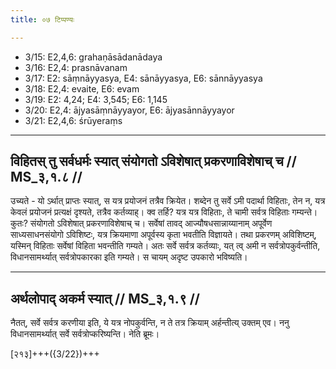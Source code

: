 ```yaml
---
title: ०७ टिप्पण्यः

---
```

- 3/15: E2,4,6: grahaṇāsādanādaya
- 3/16: E2,4: prasnāvanam
- 3/17: E2: sāṃnāyyasya, E4: sānāyyasya, E6: sānnāyyasya
- 3/18: E2,4: evaite, E6: evam
- 3/19: E2: 4,24; E4: 3,545; E6: 1,145
- 3/20: E2,4: ājyasāṃnāyyayor, E6: ājyasānnāyyayor
- 3/21: E2,4,6: śrūyeraṃs

____________________________________________


## विहितस् तु सर्वधर्मः स्यात् संयोगतो ऽविशेषात् प्रकरणाविशेषाच् च // MS_३,१.८ //

उच्यते - यो ऽर्थात् प्राप्तः स्यात्, स यत्र प्रयोजनं तत्रैव क्रियेत। शब्देन तु सर्वे ऽमी पदार्था विहिताः, तेन न, यत्र केवलं प्रयोजनं प्रत्यक्षं दृश्यते, तत्रैव कर्तव्याह्। क्व तर्हि? यत्र यत्र विहिताः, ते चामी सर्वत्र विहिताः गम्यन्ते। कुतः? संयोगतो ऽविशेषात् प्रकरणाविशेषाच् च। सर्वेषां तावद् आज्यौषधसान्नाय्यानाम् अपूर्वेण साध्यसाधनसंयोगो ऽविशिष्टः, यत्र क्रियमाणा अपूर्वस्य कृता भवतीति विज्ञायते। तथा प्रकरणम् अविशिष्टम्, यस्मिन् विहिताः सर्वेषां विहिता भवन्तीति गम्यते। अतः सर्वे सर्वत्र कर्तव्याः, यत् त्व् अमी न सर्वत्रोपकुर्वन्तीति, विधानसामर्थ्यात् सर्वत्रोपकारका इति गम्यते। स चायम् अदृष्ट उपकारो भविष्यति।


____________________________________________


## अर्थलोपाद् अकर्म स्यात् // MS_३,१.९ //

नैतत्, सर्वे सर्वत्र करणीया इति, ये यत्र नोपकुर्वन्ति, न ते तत्र क्रियाम् अर्हन्तीत्य् उक्तम् एव। ननु विधानसामर्थ्यात् सर्वे सर्वत्रोप्करिष्यन्ति। नेति ब्रूमः।

[२१३]+++({3/22})+++